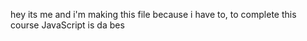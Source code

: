 hey its me and i'm making this file because i have to, to complete this course
JavaScript is da bes
